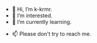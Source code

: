 - 👋 Hi, I’m k-krmr.
- 👀 I’m interested.
- 🌱 I’m currently learning.
<!--- 
- 💞️ I’m looking to collaborate.
--->
- 📫 Please don't try to reach me.

<!---
k-krmr/k-krmr is a ✨ special ✨ repository because its `README.md` (this file) appears on your GitHub profile.
You can click the Preview link to take a look at your changes.
--->
